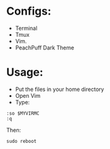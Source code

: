 # Configs:
- Terminal
- Tmux
- Vim.
- PeachPuff Dark Theme
# Usage:
- Put the files in your home directory
- Open Vim 
- Type: 
```
:so $MYVIRMC
:q
```
Then:
```
sudo reboot
```
